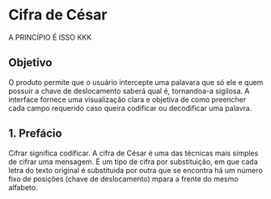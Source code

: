 # Cifra de César

A PRINCÍPIO É ISSO KKK
## Objetivo

O produto permite que o usuário intercepte uma palavara que só ele e quem possuir a chave de deslocamento saberá qual é, tornandoa-a sigilosa. A interface fornece uma visualização clara e objetiva de como preencher cada campo requerido caso queira codificar ou decodificar uma palavra.


## 1. Prefácio

Cifrar significa codificar.
A cifra de César é uma das técnicas mais simples de cifrar uma mensagem. É um
tipo de cifra por substituição, em que cada letra do texto original é
substituida por outra que se encontra há um número fixo de posições
(chave de deslocamento) mpara a frente do mesmo alfabeto.

